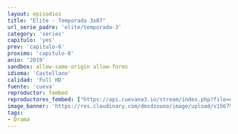 ```yaml
---
layout: episodios
title: "Elite - Temporada 3x07"
url_serie_padre: 'elite/temporada-3'
category: 'series'
capitulo: 'yes'
prev: 'capitulo-6'
proximo: 'capitulo-8'
anio: '2019'
sandbox: allow-same-origin allow-forms
idioma: 'Castellano'
calidad: 'Full HD'
fuente: 'cueva'
reproductor: fembed
reproductores_fembed: ["https://api.cuevana3.io/stream/index.php?file=ek5lbm9xYWNrS0xYMTZLa2xNbkdvY3ZTb3BtZng4TGp6ZFpobGFMUGtOelcwcUZmbWRIVzRkakVuS0JnbEplcG1KUnNZSlRTMGViVTBxZGdsdEhPb3N2YmFuTmp2TmpkcTlLQ1lLRFNsWmJheEorYmw5R2wyTmZIbUd4a2w1bW5tSk5sWm1hVm9PUFQxcWVScDl2UjJLSFdtS1NjeHc9PQ","Castellano","https://digiload.co/e/x0THNu1HAI","Castellano","https://feurl.com/v/lg-y5bnd35g-j6x","Castellano","https://gdriveplayer.me/embed2.php?link=KchFprEw1EC1FL3yQYy01QKeqNL%252BKU20exBfN2YSELmjJoeSZSKd%252F3FNxmAZAjRmCV1i%252BEKyyNR662CPzK7J%252BfZ5SXYOb4opl8VHKaAwRU01biHotkatu%252FnOha4P9ZVZRbnh4FWCr4gSgACZFWqJIjlkzEN%252BvUXEJcqXcujA1uA5kLL2OuDLgi%252Fv04vgHI6IsShFFV%252Bp81EYuJMUHcrc1s","Castellano","https://feurl.com/v/j-xj5tdk3ee-ejr","Castellano"]
image_banner: 'https://res.cloudinary.com/dmsdzouoo/image/upload/v1567919047/Elite-temporada-2-castellano-online-min_a2xd2n.jpg'
tags:
- Drama
---
```












